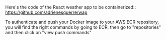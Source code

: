 Here's the code of the React weather app to be containerized::
https://github.com/adrienesquerre/wap

To authenticate and push your Docker image to your AWS ECR repository, you will find the right commands by going to ECR, then go to "repositories" and then click on "view push commands"
